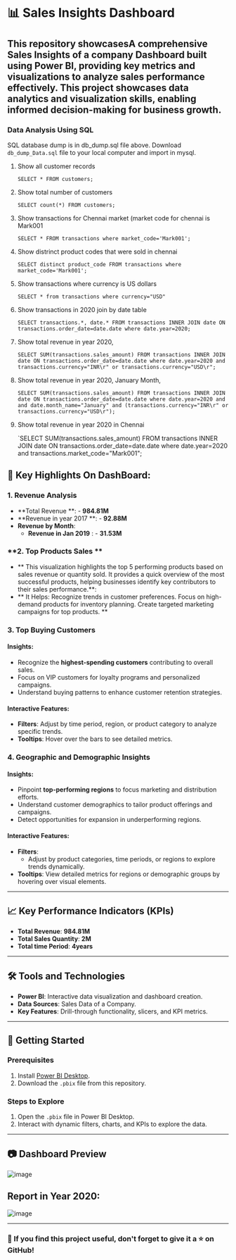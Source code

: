 # 📊 Sales Insights Dashboard

This repository showcasesA comprehensive Sales Insights of a company Dashboard built using Power BI, providing key metrics and visualizations to analyze sales performance effectively. This project showcases data analytics and visualization skills, enabling informed decision-making for business growth.
---
### Data Analysis Using SQL
SQL database dump is in db_dump.sql file above. Download `db_dump_Data.sql` file to your local computer and import in mysql.
1. Show all customer records

    `SELECT * FROM customers;`

1. Show total number of customers

    `SELECT count(*) FROM customers;`

1. Show transactions for Chennai market (market code for chennai is Mark001

    `SELECT * FROM transactions where market_code='Mark001';`

1. Show distrinct product codes that were sold in chennai

    `SELECT distinct product_code FROM transactions where market_code='Mark001';`

1. Show transactions where currency is US dollars

    `SELECT * from transactions where currency="USD"`

1. Show transactions in 2020 join by date table

    `SELECT transactions.*, date.* FROM transactions INNER JOIN date ON transactions.order_date=date.date where date.year=2020;`

1. Show total revenue in year 2020,

    `SELECT SUM(transactions.sales_amount) FROM transactions INNER JOIN date ON transactions.order_date=date.date where date.year=2020 and transactions.currency="INR\r" or transactions.currency="USD\r";`
	
1. Show total revenue in year 2020, January Month,

    `SELECT SUM(transactions.sales_amount) FROM transactions INNER JOIN date ON transactions.order_date=date.date where date.year=2020 and and date.month_name="January" and (transactions.currency="INR\r" or transactions.currency="USD\r");`

1. Show total revenue in year 2020 in Chennai

    `SELECT SUM(transactions.sales_amount) FROM transactions INNER JOIN date ON transactions.order_date=date.date where date.year=2020
and transactions.market_code="Mark001";

## 🌟 Key Highlights On DashBoard:

### **1. Revenue Analysis**
- **Total Revenue **: - **984.81M**  
- **Revenue in year 2017 **: - **92.88M**
- **Revenue by Month**:
  - **Revenue in Jan 2019** : -  **31.53M**

### **2. Top Products Sales **
- ** This visualization highlights the top 5 performing products based on sales revenue or quantity sold. It provides a quick overview of the most successful products, helping businesses identify key contributors to their sales performance.**:
- ** It Helps:
Recognize trends in customer preferences.
Focus on high-demand products for inventory planning.
Create targeted marketing campaigns for top products.
  **

### **3. Top Buying Customers**
#### Insights:  
- Recognize the **highest-spending customers** contributing to overall sales.  
- Focus on VIP customers for loyalty programs and personalized campaigns.  
- Understand buying patterns to enhance customer retention strategies.  

#### Interactive Features:  
- **Filters**: Adjust by time period, region, or product category to analyze specific trends.  
- **Tooltips**: Hover over the bars to see detailed metrics.  

### **4. Geographic and Demographic Insights**
#### Insights:  
- Pinpoint **top-performing regions** to focus marketing and distribution efforts.  
- Understand customer demographics to tailor product offerings and campaigns.  
- Detect opportunities for expansion in underperforming regions.  

#### Interactive Features:  
- **Filters**:  
  - Adjust by product categories, time periods, or regions to explore trends dynamically.  
- **Tooltips**: View detailed metrics for regions or demographic groups by hovering over visual elements. 

---

## 📈 Key Performance Indicators (KPIs)
- **Total Revenue**: **984.81M**
- **Total Sales Quantity**: **2M**
- **Total time Period**: **4years**

---

## 🛠 Tools and Technologies
- **Power BI**: Interactive data visualization and dashboard creation.
- **Data Sources**: Sales Data of a Company.
- **Key Features**: Drill-through functionality, slicers, and KPI metrics.

---

## 🚀 Getting Started

### **Prerequisites**
1. Install [Power BI Desktop](https://powerbi.microsoft.com/desktop/).
2. Download the `.pbix` file from this repository.

### **Steps to Explore**
1. Open the `.pbix` file in Power BI Desktop.
2. Interact with dynamic filters, charts, and KPIs to explore the data.

---

## 📷 Dashboard Preview
![image](https://github.com/user-attachments/assets/3a07ae70-7c31-42bc-a002-84ec2eca5f5e)

## Report in Year 2020:
![image](https://github.com/user-attachments/assets/519e270e-042a-4a48-8a9a-8f1cbeb674b9)

---


### 🌟 If you find this project useful, don't forget to give it a ⭐ on GitHub!

